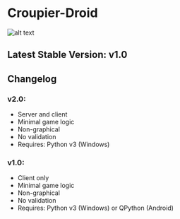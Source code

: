 # Croupier-Droid

![alt text](http://img1.starwars-holonet.com/holonet/dictionnaire/photos/droid_rh7.jpg)

## Latest Stable Version: v1.0

## Changelog

### v2.0:
+ Server and client
+ Minimal game logic
+ Non-graphical
+ No validation
+ Requires: Python v3 (Windows)

### v1.0:
+ Client only
+ Minimal game logic
+ Non-graphical
+ No validation
+ Requires: Python v3 (Windows) or QPython (Android)
